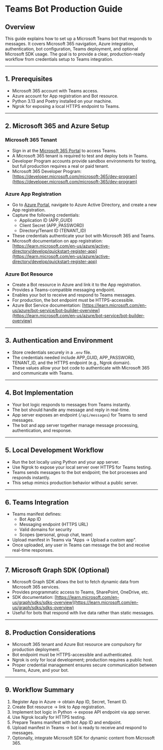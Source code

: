 # Teams Bot Production Guide

## Overview
This guide explains how to set up a Microsoft Teams bot that responds to messages. It covers Microsoft 365 navigation, Azure integration, authentication, bot configuration, Teams deployment, and optional Microsoft SDK usage. The goal is to provide a clear, production-ready workflow from credentials setup to Teams integration.

---

## 1. Prerequisites
- Microsoft 365 account with Teams access.
- Azure account for App registration and Bot resource.
- Python 3.13 and Poetry installed on your machine.
- Ngrok for exposing a local HTTPS endpoint to Teams.

---

## 2. Microsoft 365 and Azure Setup

### Microsoft 365 Tenant
- Sign in at the [Microsoft 365 Portal](https://portal.office.com) to access Teams.
- A Microsoft 365 tenant is required to test and deploy bots in Teams.
- Developer Program accounts provide sandbox environments for testing, but full production requires a real or paid tenant.
- Microsoft 365 Developer Program: [https://developer.microsoft.com/microsoft-365/dev-program](https://developer.microsoft.com/microsoft-365/dev-program)

### Azure App Registration
- Go to [Azure Portal](https://portal.azure.com), navigate to Azure Active Directory, and create a new App registration.
- Capture the following credentials:
  - Application ID (APP_GUID)
  - Client Secret (APP_PASSWORD)
  - Directory/Tenant ID (TENANT_ID)
- These credentials authenticate your bot with Microsoft 365 and Teams.
- Microsoft documentation on app registration: [https://learn.microsoft.com/en-us/azure/active-directory/develop/quickstart-register-app](https://learn.microsoft.com/en-us/azure/active-directory/develop/quickstart-register-app)

### Azure Bot Resource
- Create a Bot resource in Azure and link it to the App registration.
- Provides a Teams-compatible messaging endpoint.
- Enables your bot to receive and respond to Teams messages.
- For production, the bot endpoint must be HTTPS-accessible.
- Azure Bot Service documentation: [https://learn.microsoft.com/en-us/azure/bot-service/bot-builder-overview](https://learn.microsoft.com/en-us/azure/bot-service/bot-builder-overview)

---

## 3. Authentication and Environment
- Store credentials securely in a `.env` file.
- The credentials needed include APP_GUID, APP_PASSWORD, TENANT_ID, and the HTTPS endpoint (e.g., Ngrok domain).
- These values allow your bot code to authenticate with Microsoft 365 and communicate with Teams.

---

## 4. Bot Implementation
- Your bot logic responds to messages from Teams instantly.
- The bot should handle any message and reply in real-time.
- App server exposes an endpoint (`/api/messages`) for Teams to send messages.
- The bot and app server together manage message processing, authentication, and response.

---

## 5. Local Development Workflow
- Run the bot locally using Python and your app server.
- Use Ngrok to expose your local server over HTTPS for Teams testing.
- Teams sends messages to the bot endpoint; the bot processes and responds instantly.
- This setup mimics production behavior without a public server.

---

## 6. Teams Integration
- Teams manifest defines:
  - Bot App ID
  - Messaging endpoint (HTTPS URL)
  - Valid domains for security
  - Scopes (personal, group chat, team)
- Upload manifest in Teams via "Apps → Upload a custom app".
- Once uploaded, any user in Teams can message the bot and receive real-time responses.

---

## 7. Microsoft Graph SDK (Optional)
- Microsoft Graph SDK allows the bot to fetch dynamic data from Microsoft 365 services.
- Provides programmatic access to Teams, SharePoint, OneDrive, etc.
- SDK documentation: [https://learn.microsoft.com/en-us/graph/sdks/sdks-overview](https://learn.microsoft.com/en-us/graph/sdks/sdks-overview)
- Useful for bots that respond with live data rather than static messages.

---

## 8. Production Considerations
- Microsoft 365 tenant and Azure Bot resource are compulsory for production deployment.
- Bot endpoint must be HTTPS-accessible and authenticated.
- Ngrok is only for local development; production requires a public host.
- Proper credential management ensures secure communication between Teams, Azure, and your bot.

---

## 9. Workflow Summary
1. Register App in Azure → obtain App ID, Secret, Tenant ID.
2. Create Bot resource → link to App registration.
3. Implement bot logic in Python → expose API endpoint via app server.
4. Use Ngrok locally for HTTPS testing.
5. Prepare Teams manifest with bot App ID and endpoint.
6. Upload manifest in Teams → bot is ready to receive and respond to messages.
7. Optionally, integrate Microsoft SDK for dynamic content from Microsoft 365.
